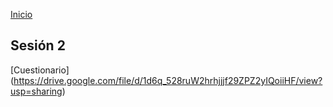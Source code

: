<!-- No borrar o modificar -->
[Inicio](./index.md)

## Sesión 2


<!-- Su documentación aquí -->

[Cuestionario]
(https://drive.google.com/file/d/1d6q_528ruW2hrhjjjf29ZPZ2yIQoiiHF/view?usp=sharing)



